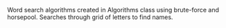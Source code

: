 Word search algorithms created in Algorithms class using brute-force and horsepool. Searches through grid of letters to find names.
